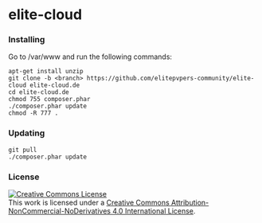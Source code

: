# elite-cloud

### Installing
 
 Go to /var/www and run the following commands:
 
    apt-get install unzip
    git clone -b <branch> https://github.com/elitepvpers-community/elite-cloud elite-cloud.de
    cd elite-cloud.de
    chmod 755 composer.phar
    ./composer.phar update
    chmod -R 777 .
  
### Updating

    git pull
    ./composer.phar update
  
### License

<a rel="license" href="http://creativecommons.org/licenses/by-nc-nd/4.0/"><img alt="Creative Commons License" style="border-width:0" src="https://i.creativecommons.org/l/by-nc-nd/4.0/88x31.png" /></a><br />This work is licensed under a <a rel="license" href="http://creativecommons.org/licenses/by-nc-nd/4.0/">Creative Commons Attribution-NonCommercial-NoDerivatives 4.0 International License</a>.
